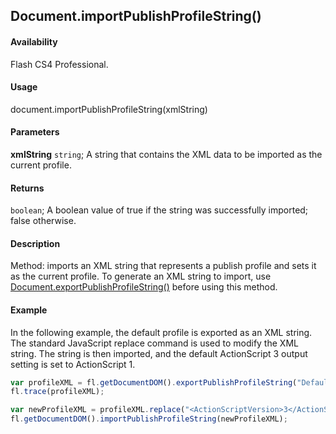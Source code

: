 ## Document.importPublishProfileString()

#### Availability

Flash CS4 Professional.

#### Usage

document.importPublishProfileString(xmlString)

#### Parameters

**xmlString** `string`; A string that contains the XML data to be imported as the current profile.

#### Returns

`boolean`; A boolean value of true if the string was successfully imported; false otherwise.

#### Description

Method: imports an XML string that represents a publish profile and sets it as the current profile. To generate an XML string to import, use [Document.exportPublishProfileString()](../Document_object/Document66.md) before using this method.

#### Example

In the following example, the default profile is exported as an XML string. The standard JavaScript replace command is used to modify the XML string. The string is then imported, and the default ActionScript 3 output setting is set to ActionScript 1.

```javascript
var profileXML = fl.getDocumentDOM().exportPublishProfileString("Default");
fl.trace(profileXML);

var newProfileXML = profileXML.replace("<ActionScriptVersion>3</ActionScriptVersion>", "<ActionScriptVersion>1</ActionScriptVersion>");
fl.getDocumentDOM().importPublishProfileString(newProfileXML);
```
